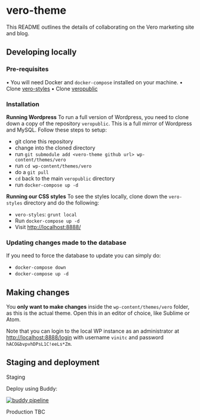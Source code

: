 # vero-theme
This README outlines the details of collaborating on the Vero marketing site and blog.

## Developing locally

### Pre-requisites

• You will need Docker and `docker-compose` installed on your machine.
• Clone [vero-styles](https://github.com/getvero/vero-styles)
• Clone [veropublic](https://github.com/getvero/veropublic)

### Installation

**Running Wordpress**
To run a full version of Wordpress, you need to clone down a copy of the repository `veropublic`. This is a full mirror of Wordpress and MySQL. Follow these steps to setup:

- git clone this repository
- change into the cloned directory
- run `git submodule add <vero-theme github url> wp-content/themes/vero`
- run `cd wp-content/themes/vero`
- do a `git pull`
- `cd` back to the main `veropublic` directory
- run `docker-compose up -d`

**Running our CSS styles**
To see the styles locally, clone down the `vero-styles` directory and do the following:

- `vero-styles`: `grunt local`
- Run `docker-compose up -d`
- Visit [http://localhost:8888/](http://localhost:8888/)

### Updating changes made to the database

If you need to force the database to update you can simply do:

- `docker-compose down` 
- `docker-compose up -d`

## Making changes

You **only want to make changes** inside the `wp-content/themes/vero` folder, as this is the actual theme. Open this in an editor of choice, like Sublime or Atom.

Note that you can login to the local WP instance as an administrator at [http://localhost:8888/login](http://localhost:8888/login) with username `vinitc` and password `hACO&bvpvhDPsL1C!eeLs*Zm`.

## Staging and deployment

Staging

Deploy using Buddy:

[![buddy pipeline](https://app.buddy.works/getvero/vero-theme/pipelines/pipeline/127918/badge.svg?token=bdea566d3feff8982be762737eab5f0fef4d9a282dc247160d737981285dde41 "buddy pipeline")](https://app.buddy.works/getvero/vero-theme/pipelines/pipeline/127918)

Production
TBC
